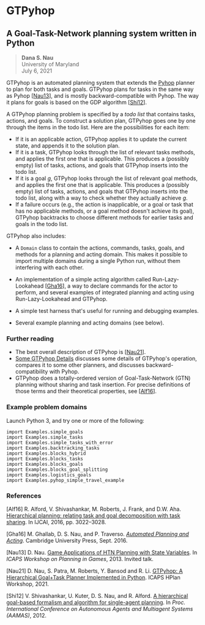 # GTPyhop
## A Goal-Task-Network planning system written in Python

> **Dana S. Nau**  
> University of Maryland  
> July 6, 2021  


GTPyhop is an automated planning system that extends the [Pyhop](https://bitbucket.org/dananau/pyhop/) planner to plan for both tasks and goals. GTPyhop plans for tasks in the same way as Pyhop [[Nau13](#Nau13)], and is mostly backward-compatible with Pyhop. The way it plans for goals is based on the GDP algorithm [[Shi12](#Shi12)].

A GTPyhop planning problem is specified by a *todo list* that contains tasks, actions, and goals. To construct a solution plan, GTPyhop goes one by one through the items in the todo list. Here are the possibilities for each item:

  - If it is an applicable action, GTPyhop applies it to update the current state, and appends it to the solution plan.
  - If it is a task, GTPyhop looks through the list of relevant tasks methods, and applies the first one that is applicable. This produces a (possibly empty) list of tasks, actions, and goals that GTPyhop inserts into the todo list.
  - If it is a goal *g*, GTPyhop looks through the list of relevant goal methods, and applies the first one that is applicable. This produces a (possibly empty) list of tasks, actions, and goals that GTPyhop inserts into the todo list, along with a way to check whether they actually achieve *g*.
  - If a failure occurs (e.g., the action is inapplicable, or a goal or task that has no applicable methods, or a goal method doesn't achieve its goal), GTPyhop backtracks to choose different methods for earlier tasks and goals in the todo list.

GTPyhop also includes:

  - A `Domain` class to contain the actions, commands, tasks, goals, and methods for a planning and acting domain. This makes it possible to import multiple domains during a single Python run, without them interfering with each other.
  
  - An implementation of a simple acting algorithm called Run-Lazy-Lookahead [[Gha16](#Gha16)], a way to declare commands for the actor to perform, and several examples of integrated planning and acting using Run-Lazy-Lookahead and GTPyhop.
  
  - A simple test harness that's useful for running and debugging examples.
  
  - Several example planning and acting domains (see below).

### Further reading

  - The best overall description of GTPyhop is [[Nau21](#Nau21)].
  - [Some GTPyhop Details](Some_GTPyhop_Details.md) discusses some details of GTPyhop's operation, compares it to some other planners, and discusses backward-compatibility with Pyhop.
  - GTPyhop does a totally-ordered version of Goal-Task-Network (GTN) planning without sharing and task insertion. For precise definitions of those terms and their theoretical properties, see [[Alf16](#Alf16)].

### Example problem domains

Launch Python 3, and try one or more of the following:

    import Examples.simple_goals
    import Examples.simple_tasks
    import Examples.simple_tasks_with_error
    import Examples.backtracking_tasks
    import Examples.blocks_hybrid
    import Examples.blocks_tasks
    import Examples.blocks_goals
    import Examples.blocks_goal_splitting
    import Examples.logistics_goals
    import Examples.pyhop_simple_travel_example




### References

<span id="Alf16">[Alf16]</span> R. Alford, V. Shivashankar, M. Roberts, J. Frank, and D.W. Aha. [Hierarchical planning: relating task and goal decomposition with task sharing](https://www.ijcai.org/Abstract/16/429). In IJCAI, 2016, pp. 3022–3028.

<span id="Gha16">[Gha16]</span> M. Ghallab, D. S. Nau, and P. Traverso. [*Automated Planning and Acting*](http://www.laas.fr/planning). Cambridge University Press, Sept. 2016.

<span id="Nau13">[Nau13]</span> D. Nau. [Game Applications of HTN Planning with State Variables](http://www.cs.umd.edu/~nau/papers/Nau13game.pdf). In *ICAPS Workshop on Planning in Games*, 2013. Invited talk.

<span id="Nau21">[Nau21]</span> D. Nau, S. Patra, M. Roberts, Y. Bansod and R. Li. [GTPyhop: A Hierarchical Goal+Task Planner Implemented in Python](http://www.cs.umd.edu/users/nau/papers/Nau21gtpyhop.pdf). ICAPS HPlan Workshop, 2021. 

<span id="Shi12">[Shi12]</span> V. Shivashankar, U. Kuter, D. S. Nau, and R. Alford. [A hierarchical goal-based formalism and algorithm for single-agent planning](https://www.cs.umd.edu/~nau/papers/shivashankar2012hierarchical.pdf). In *Proc. International Conference on Autonomous Agents and Multiagent Systems (AAMAS)*, 2012.
